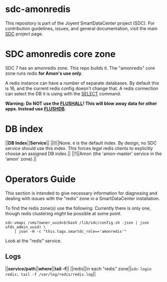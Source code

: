 <!--
    This Source Code Form is subject to the terms of the Mozilla Public
    License, v. 2.0. If a copy of the MPL was not distributed with this
    file, You can obtain one at http://mozilla.org/MPL/2.0/.
-->

<!--
    Copyright (c) 2014, Joyent, Inc.
-->

# sdc-amonredis

This repository is part of the Joyent SmartDataCenter project (SDC).  For
contribution guidelines, issues, and general documentation, visit the main
[SDC](http://github.com/joyent/sdc) project page.


# SDC amonredis core zone

SDC 7 has an amonredis zone. This repo builds it. The "amonredis" core zone
runs redis **for Amon's use only**.

A redis instance can have a number of separate databases. By default this is
16, and the current redis config doesn't change that. A redis connection
can select the DB it is using with the [SELECT](http://redis.io/commands/select)
command.

**Warning: Do NOT use the [FLUSHALL](http://www.redis.io/commands/flushall)!
This will blow away data for other apps. Instead use
[FLUSHDB](http://www.redis.io/commands/flushdb).**

# DB index

||**DB Index**||**Service**||
||0||None. `0` is the default index. By design, no SDC service should use this index. This forces legal redis clients to explicitly choose an assigned DB index.||
||1||Amon (the 'amon-master' service in the 'amon' zone).||


# Operators Guide

This section is intended to give necessary information for diagnosing and
dealing with issues with the "redis" zone in a SmartDataCenter installation.

To find the redis zone(s) use the following. Currently there is only one,
though redis clustering *might* be possible at some point.

    sdc-vmapi /vms?owner_uuid=$(bash /lib/sdc/config.sh -json | json ufds_admin_uuid) \
        | json -H -c "this.tags.smartdc_role=='amonredis'"

Look at the "redis" service.


## Logs

||**service/path**||**where**||**tail -f**||
||redis||in each "redis" zone||`` sdc-login redis; tail -f /var/log/redis/redis.log ``||


